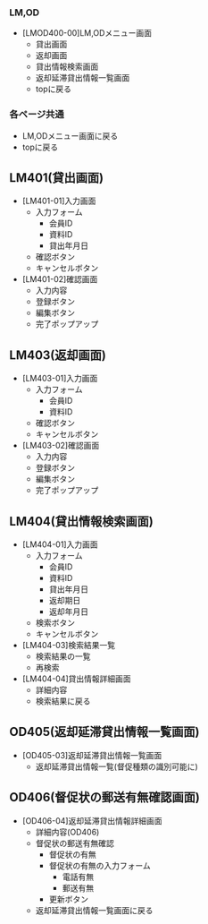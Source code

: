 ### LM,OD
- [LMOD400-00]LM,ODメニュー画面
  - 貸出画面
  - 返却画面
  - 貸出情報検索画面
  - 返却延滞貸出情報一覧画面
  - topに戻る

### 各ページ共通
- LM,ODメニュー画面に戻る
- topに戻る

## LM401(貸出画面)
- [LM401-01]入力画面
  - 入力フォーム
    - 会員ID
    - 資料ID
    - 貸出年月日
  - 確認ボタン 
  - キャンセルボタン
- [LM401-02]確認画面
    - 入力内容
    - 登録ボタン
    - 編集ボタン
    - 完了ポップアップ

## LM403(返却画面)
- [LM403-01]入力画面
  - 入力フォーム
    - 会員ID
    - 資料ID
  - 確認ボタン 
  - キャンセルボタン
- [LM403-02]確認画面
    - 入力内容
    - 登録ボタン
    - 編集ボタン
    - 完了ポップアップ

## LM404(貸出情報検索画面)
- [LM404-01]入力画面
  - 入力フォーム
    - 会員ID
    - 資料ID
    - 貸出年月日
    - 返却期日
    - 返却年月日
  - 検索ボタン 
  - キャンセルボタン
- [LM404-03]検索結果一覧
  - 検索結果の一覧
  - 再検索
- [LM404-04]貸出情報詳細画面
  -  詳細内容
  -  検索結果に戻る

## OD405(返却延滞貸出情報一覧画面)
- [OD405-03]返却延滞貸出情報一覧画面
  - 返却延滞貸出情報一覧(督促種類の識別可能に)


## OD406(督促状の郵送有無確認画面)
- [OD406-04]返却延滞貸出情報詳細画面
  -  詳細内容(OD406)
  - 督促状の郵送有無確認
    - 督促状の有無
    - 督促状の有無の入力フォーム
      - 電話有無
      - 郵送有無
    - 更新ボタン
  - 返却延滞貸出情報一覧画面に戻る
